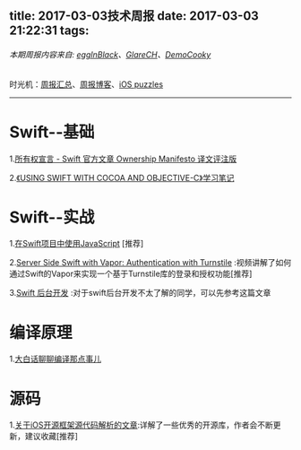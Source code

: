 title: 2017-03-03技术周报
date: 2017-03-03 21:22:31
tags:
---

###### 本期周报内容来自: [eggInBlack](https://github.com/orgs/BaiduHiDeviOS/people/eggInBlack)、[GlareCH](https://github.com/glarech)、[DemoCooky](https://github.com/DemoCooky)

时光机：[周报汇总](https://github.com/BaiduHiDeviOS/iOS-Tech-Weekly)、[周报博客](http://baiduhidevios.github.io/)、[iOS puzzles](https://github.com/BaiduHiDeviOS/iOS-puzzles)

---

# Swift--基础
1.[所有权宣言 - Swift 官方文章 Ownership Manifesto 译文评注版](https://onevcat.com/2017/02/ownership/)

2.[《USING SWIFT WITH COCOA AND OBJECTIVE-C》学习笔记](http://nightfade.me/post/tech/2015-08-28-notes-on-using-swift-with-cocoa-and-objective-c)

# Swift--实战
1.[在Swift项目中使用JavaScript](http://www.appcoda.com/javascriptcore-swift/) [推荐]

2.[Server Side Swift with Vapor: Authentication with Turnstile](https://videos.raywenderlich.com/screencasts/server-side-swift-with-vapor-authentication-with-turnstile) :视频讲解了如何通过Swift的Vapor来实现一个基于Turnstile库的登录和授权功能[推荐]

3.[Swift 后台开发](http://www.jianshu.com/p/5ff2ba2192a7) :对于swift后台开发不太了解的同学，可以先参考这篇文章

# 编译原理

1.[大白话聊聊编译那点事儿](http://awhisper.github.io/2017/02/26/%E6%89%AF%E6%B7%A1%EF%BC%9A%E5%A4%A7%E7%99%BD%E8%AF%9D%E8%81%8A%E8%81%8A%E7%BC%96%E8%AF%91%E9%82%A3%E7%82%B9%E4%BA%8B%E5%84%BF/)


# 源码
1.[关于iOS开源框架源代码解析的文章](https://github.com/Draveness/iOS-Source-Code-Analyze):详解了一些优秀的开源库，作者会不断更新，建议收藏[推荐]


